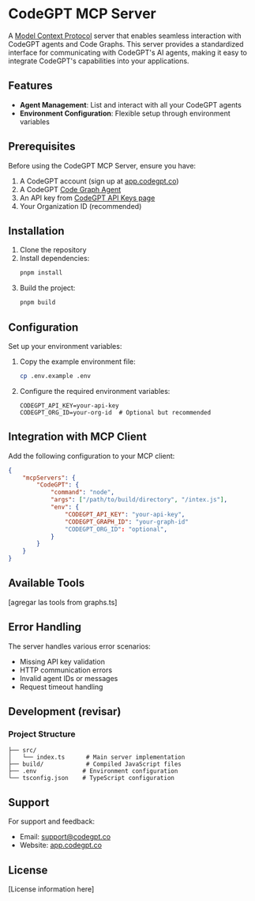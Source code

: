 # CodeGPT MCP Server

A [Model Context Protocol](https://modelcontextprotocol.io/quickstart/server) server that enables seamless interaction with CodeGPT agents and Code Graphs. This server provides a standardized interface for communicating with CodeGPT's AI agents, making it easy to integrate CodeGPT's capabilities into your applications.

## Features

- **Agent Management**: List and interact with all your CodeGPT agents
- **Environment Configuration**: Flexible setup through environment variables

## Prerequisites

Before using the CodeGPT MCP Server, ensure you have:

1. A CodeGPT account (sign up at [app.codegpt.co](https://app.codegpt.co))
2. A CodeGPT [Code Graph Agent](https://help.codegpt.co/en/articles/9912447-graphs-repositories)
3. An API key from [CodeGPT API Keys page](https://app.codegpt.co/user/api-keys)
4. Your Organization ID (recommended)

## Installation

1. Clone the repository
2. Install dependencies:
   ```bash
   pnpm install
   ```
3. Build the project:
   ```bash
   pnpm build
   ```

## Configuration

Set up your environment variables:

1. Copy the example environment file:

   ```bash
   cp .env.example .env
   ```

2. Configure the required environment variables:
   ```
   CODEGPT_API_KEY=your-api-key
   CODEGPT_ORG_ID=your-org-id  # Optional but recommended
   ```

## Integration with MCP Client

Add the following configuration to your MCP client:

```json
{
	"mcpServers": {
		"CodeGPT": {
			"command": "node",
			"args": ["/path/to/build/directory", "/intex.js"],
			"env": {
				"CODEGPT_API_KEY": "your-api-key",
				"CODEGPT_GRAPH_ID": "your-graph-id"
				"CODEGPT_ORG_ID": "optional",
			}
		}
	}
}
```

## Available Tools

[agregar las tools from graphs.ts]



## Error Handling

The server handles various error scenarios:

- Missing API key validation
- HTTP communication errors
- Invalid agent IDs or messages
- Request timeout handling

## Development (revisar)

### Project Structure

```
├── src/
│   └── index.ts      # Main server implementation
├── build/            # Compiled JavaScript files
├── .env             # Environment configuration
└── tsconfig.json    # TypeScript configuration
```


## Support

For support and feedback:

- Email: support@codegpt.co
- Website: [app.codegpt.co](https://app.codegpt.co)

## License

[License information here]
